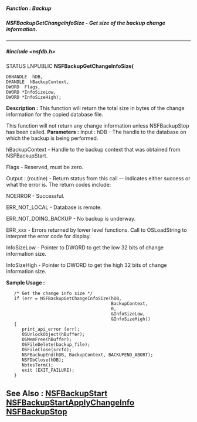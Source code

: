 ##### Function : Backup
##### NSFBackupGetChangeInfoSize - Get size of the backup change information.
---
##### #include <nsfdb.h>
STATUS LNPUBLIC **NSFBackupGetChangeInfoSize(**

	DBHANDLE  hDB,
	DHANDLE  hBackupContext,
	DWORD  Flags,
	DWORD *InfoSizeLow,
	DWORD *InfoSizeHigh);
**Description :**
This function will return the total size in bytes of the change information for 
the copied database file.

This function will not return any change information unless NSFBackupStop has 
been called.
**Parameters :**
Input :
hDB  -  The handle to the database on which the backup is being performed.

hBackupContext  -  Handle to the backup context that was obtained from NSFBackupStart.

Flags  -  Reserved, must be zero.

Output :
(routine)  -  Return status from this call -- indicates either success or what the error is. The return codes include:

NOERROR - Successful.

ERR_NOT_LOCAL - Database is remote.

ERR_NOT_DOING_BACKUP - No backup is underway.

ERR_xxx - Errors returned by lower level functions.  Call to OSLoadString to interpret the error code for display.


InfoSizeLow  -  Pointer to DWORD to get the low 32 bits of change information size.

InfoSizeHigh  -  Pointer to DWORD to get the high 32 bits of change information size.

**Sample Usage :**
```
   /* Get the change info size */
   if (err = NSFBackupGetChangeInfoSize(hDB,
                                        BackupContext,
                                        0,
                                        &InfoSizeLow,
                                        &InfoSizeHigh))
   {
      print_api_error (err);
      OSUnlockObject(hBuffer);
      OSMemFree(hBuffer);
      OSFileDelete(backup_file);
      OSFileClose(srcfd);
      NSFBackupEnd(hDB, BackupContext, BACKUPEND_ABORT);
      NSFDbClose(hDB);
      NotesTerm();
      exit (EXIT_FAILURE);
   }

```
**See Also :**
[NSFBackupStart](D:/md_files/NSFBackupStart.md)
[NSFBackupStartApplyChangeInfo](D:/md_files/NSFBackupStartApplyChangeInfo.md)
[NSFBackupStop](D:/md_files/NSFBackupStop.md)
---
